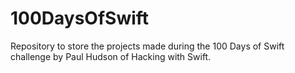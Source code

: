 # 100DaysOfSwift
 Repository to store the projects made during the 100 Days of Swift challenge by Paul Hudson of Hacking with Swift.
